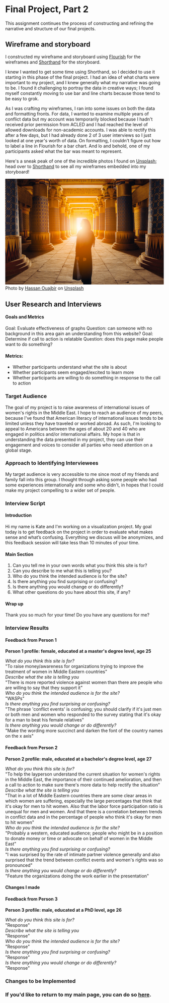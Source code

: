 # Final Project, Part 2
This assignment continues the process of constructing and refining the narrative and structure of our final projects.

## Wireframe and storyboard
I constructed my wireframe and storyboard using [Flourish](https://flourish.studio) for the wireframes and [Shorthand](https://shorthand.com/organisations/JSrgFWI7zn) for the storyboard. 

I knew I wanted to get some time using Shorthand, so I decided to use it starting in this phase of the final project. I had an idea of what charts were important to my project, and I knew generally what my narrative was going to be. I found it challenging to portray the data in creative ways; I found myself constantly moving to use bar and line charts because those tend to be easy to grok.

As I was crafting my wireframes, I ran into some issues on both the data and formatting fronts. For data, I wanted to examine multiple years of conflict data but my account was temporarily blocked because I hadn't received prior permission from ACLED and I had reached the level of allowed downloads for non-academic accounts. I was able to rectify this after a few days, but I had already done 2 of 3 user interviews so I just looked at one year's worth of data.
On formatting, I couldn't figure out how to label a line in Flourish for a bar chart. And lo and behold, one of my participants asked what the bar was meant to represent.

Here's a sneak peak of one of the incredible photos I found on [Unsplash](https://unsplash.com/s/photos/egypt?utm_source=unsplash&utm_medium=referral&utm_content=creditCopyText); head over to [Shorthand](https://shorthand.com/organisations/JSrgFWI7zn) to see all my wireframes embedded into my storyboard!

![Opening Presentation Photo](ouajbir-unsplash.jpg)
Photo by [Hassan Ouajbir](https://unsplash.com/@hazardos?utm_source=unsplash&utm_medium=referral&utm_content=creditCopyText) on [Unsplash](https://unsplash.com/s/photos/egypt?utm_source=unsplash&utm_medium=referral&utm_content=creditCopyText)
<br>
## User Research and Interviews
#### Goals and Metrics
Goal: Evaluate effectiveness of graphs
Question: can someone with no background in this area gain an understanding from this website?
Goal: Determine if call to action is relatable
Question: does this page make people want to do something?
#### Metrics:
- Whether participants understand what the site is about
- Whether participants seem engaged/excited to learn more 
- Whether participants are willing to do something in response to the call to action

### Target Audience
The goal of my project is to raise awareness of international issues of women's rights in the Middle East. I hope to reach an audience of my peers, because I've found that American literacy of international issues tends to be limited unless they have traveled or worked abroad. As such, I'm looking to appeal to Americans between the ages of about 20 and 40 who are engaged in politics and/or international affairs. My hope is that in understanding the data presented in my project, they can use their engagement and voices to consider all parties who need attention on a global stage.
### Approach to Identifying Interviewees
My target audience is very accessible to me since most of my friends and family fall into this group. I thought through asking some people who had some experiences internationally and some who didn't, in hopes that I could make my project compelling to a wider set of people.
### Interview Script
#### Introduction
Hi my name is Kate and I'm working on a visualization project. My goal today is to get feedback on the project in order to evaluate what makes sense and what’s confusing. Everything we discuss will be anonymizes, and this feedback session will take less than 10 minutes of your time.
#### Main Section
1. Can you tell me in your own words what you think this site is for?
2. Can you describe to me what this is telling you?
3. Who do you think the intended audience is for the site?
4. Is there anything you find surprising or confusing?
5. Is there anything you would change or do differently?
6. What other questions do you have about this site, if any?

#### Wrap up
Thank you so much for your time! Do you have any questions for me?

### Interview Results
#### Feedback from Person 1
**Person 1 profile: female, educated at a master's degree level, age 25**

_What do you think this site is for?_<br>
"To raise money/awareness for organizations trying to improve the treatment of women in Middle Eastern countries"<br>
_Describe what the site is telling you_<br>
"There is more reported violence against women than there are people who are willing to say that they support it"<br>
_Who do you think the intended audience is for the site?_<br>
"WASPs"<br>
_Is there anything you find surprising or confusing?_<br>
"The phrase 'conflict events' is confusing; you should clarify if it's just men or both men and women who responded to the survey stating that it's okay for a man to beat his female relatives"<br>
_Is there anything you would change or do differently?_<br>
"Make the wording more succinct and darken the font of the country names on the x axis"<br>
#### Feedback from Person 2
**Person 2 profile: male, educated at a bachelor's degree level, age 27**

_What do you think this site is for?_<br>
"To help the layperson understand the current situation for women's rights in the Middle East, the importance of their continued amelioration, and then a call to action to make sure there's more data to help rectify the situation"<br>
_Describe what the site is telling you_<br>
"That in a lot of Middle Eastern countries there are some clear areas in which women are suffering, especially the large percentages that think that it's okay for men to hit women. Also that the labor force participation ratio is unequal for men and women. And that there is a correlation between trends in conflict data and in the percentage of people who think it's okay for men to hit women"<br>
_Who do you think the intended audience is for the site?_<br>
"Probably a western, educated audience; people who might be in a position to donate money or time or advocate on behalf of women in the Middle East"<br>
_Is there anything you find surprising or confusing?_<br>
"I was surprised by the rate of intimate partner violence generally and also surprised that the trend between conflict events and women's rights was so pronounced"<br>
_Is there anything you would change or do differently?_<br>
"Feature the organizations doing the work earlier in the presentation"<br>

#### Changes I made

#### Feedback from Person 3
**Person 3 profile: male, educated at a PhD level, age 26**

_What do you think this site is for?_<br>
"Response"<br>
_Describe what the site is telling you_<br>
"Response"<br>
_Who do you think the intended audience is for the site?_<br>
"Response"<br>
_Is there anything you find surprising or confusing?_<br>
"Response"<br>
_Is there anything you would change or do differently?_<br>
"Response"<br>

### Changes to be Implemented




### If you'd like to return to my main page, you can do so [here](/README.md).


